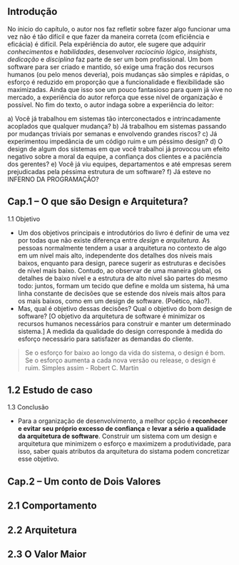 ## Introdução
  No ínicio do capítulo, o autor nos faz refletir sobre fazer algo funcionar uma vez não é tão difícil e que fazer da maneira correta (com eficiência e eficácia) é difícil. Pela expêriência do autor, ele sugere que adquirir _conhecimentos_ e _habilidades_, desenvolver _raciocínio lógico_, _insighists_, _dedicação_ e _disciplina_ faz parte de ser um bom profissional. Um bom software para ser criado e mantido, só exige uma fração dos recursos humanos (ou pelo menos deveria), pois mudanças são simples e rápidas, o esforço é reduzido em proporção que a funcionalidade e flexibilidade são maximizadas. Ainda que isso soe um pouco fantasioso para quem já vive no mercado, a experiência do autor reforça que esse nível de organização é possível. No fim do texto, o autor indaga sobre a experiência do leitor:
  
  a) Você já trabalhou em sistemas tão interconectados e intrincadamente acoplados que qualquer mudança?
  b) Já trabalhou em sistemas passando por mudanças triviais por semanas e envolvendo grandes riscos?
  c) Já experimentou impedância de um código ruim e um péssimo design?
  d) O design de algum dos sistemas em que você trabalhoi já provocou um efeito negativo sobre a moral da equipe, a confiança dos clientes e a paciência dos gerentes?
  e) Você já viu equipes, departamentos e até empresas serem prejudicadas pela péssima estrutura de um software?
  f) Já esteve no INFERNO DA PROGRAMAÇÃO?
  
## Cap.1 – O que são Design e Arquitetura?
  1.1 Objetivo
  - Um dos objetivos principais e introdutórios do livro é definir de uma vez por todas que não existe diferença entre _design_ e _arquitetura_. As pessoas normalmente tendem a usar a arquitetura no contexto de algo em um nível mais alto, independente dos detalhes dos níveis mais baixos, enquanto para design, parece sugerir as estruturas e decisões de nível mais baixo. Contudo, ao observar de uma maneira global, os detalhes de baixo nível e a estrutura de alto nível são partes do mesmo todo: juntos, formam um tecido que define e molda um sistema, há uma linha constante de decisões que se estende dos níveis mais altos para os mais baixos, como em um design de software. (Poético, não?).
  - Mas, qual é objetivo dessas decisões? Qual o objetivo do bom design de software? [O objetivo da arquitetura de software é minimizar os recursos humanos necessários para construir e manter um determinado sistema.] A medida da qualidade do design corresponde à medida do esforço necessário para satisfazer as demandas do cliente. 
  > Se o esforço for baixo ao longo da vida do sistema, o design é bom. Se o esforço aumenta a cada nova versão ou release, o design é ruim. Simples assim - Robert C. Martin

  1.2 Estudo de caso
  - 
  1.3 Conclusão
  - Para a organização de desenvolvimento, a melhor opção é **reconhecer e evitar seu próprio excesso de confiança** e **levar a sério a qualidade da arquitetura de software**. Construir um sistema com um design e arquitetura que minimizem o esforço e maximizem a produtividade, para isso, saber quais atributos da arquitetura do sistama podem concretizar esse objetivo.
## Cap.2 – Um conto de Dois Valores

  2.1 Comportamento
  - 
  2.2 Arquitetura
  - 
  2.3 O Valor Maior
  - 
